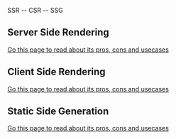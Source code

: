 SSR -- CSR -- SSG


## Server Side Rendering
[Go this page to read about its pros, cons and usecases](/info/ssr.md)

## Client Side Rendering
[Go this page to read about its pros, cons and usecases](/info/csr.md)

## Static Side Generation
[Go this page to read about its pros, cons and usecases](/info/ssg.md)